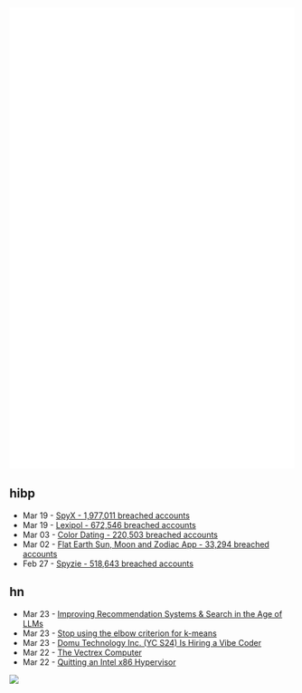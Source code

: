 ![Metrics](https://raw.githubusercontent.com/phixion/phixion/master/metrics.svg)

## hibp

<!--
for https://github.com/phixion/phixion/blob/main/.github/workflows/feeds.yml
-->
<!--START_SECTION:haveibeenpwnd-->
- Mar 19 - [SpyX - 1,977,011 breached accounts](https://haveibeenpwned.com/PwnedWebsites#SpyX)
- Mar 19 - [Lexipol - 672,546 breached accounts](https://haveibeenpwned.com/PwnedWebsites#Lexipol)
- Mar 03 - [Color Dating - 220,503 breached accounts](https://haveibeenpwned.com/PwnedWebsites#ColorDating)
- Mar 02 - [Flat Earth Sun, Moon and Zodiac App - 33,294 breached accounts](https://haveibeenpwned.com/PwnedWebsites#FlatEarthDave)
- Feb 27 - [Spyzie - 518,643 breached accounts](https://haveibeenpwned.com/PwnedWebsites#Spyzie)
<!--END_SECTION:haveibeenpwnd-->

## hn

<!--
for https://github.com/phixion/phixion/blob/main/.github/workflows/feeds.yml
-->
<!--START_SECTION:hn-->
- Mar 23 - [Improving Recommendation Systems & Search in the Age of LLMs](https://eugeneyan.com/writing/recsys-llm/)
- Mar 23 - [Stop using the elbow criterion for k-means](https://arxiv.org/abs/2212.12189)
- Mar 23 - [Domu Technology Inc. (YC S24) Is Hiring a Vibe Coder](https://www.ycombinator.com/companies/domu-technology-inc/jobs/hwWsGdU-vibe-coder-ai-engineer)
- Mar 22 - [The Vectrex Computer](https://www.amigalove.com/viewtopic.php?t=2887)
- Mar 22 - [Quitting an Intel x86 Hypervisor](https://halobates.de/blog/p/446)
<!--END_SECTION:hn-->

<!--
for https://yhype.me
-->
![](https://hit.yhype.me/github/profile?user_id=13013670)
